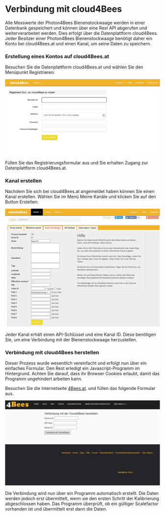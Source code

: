 # Verbindung mit cloud4Bees [](id=verbindung-mit-cloud4bees)

Alle Messwerte der Photon4Bees Bienenstockwaage werden in einer Datenbank gespeichert und können über eine Rest API abgerufen und weiterverarbeitet werden.
Dies erfolgt über die Datenplattform cloud4Bees. Jeder Besitzer einer Photon4Bees Bienenstockwaage benötigt daher ein Konto bei cloud4Bees.at und einen Kanal, um seine Daten zu speichern.

### Erstellung eines Kontos auf cloud4Bees.at

Besuchen Sie die Datenplattform cloud4Bees.at und wählen Sie den Menüpunkt Registrieren:

![Registrierung bei cloud4Bees](../images/cloud4Bees-Registrierung.jpg)

Füllen Sie das Registrierungsformular aus und Sie erhalten Zugang zur Datenplattform cloud4Bees.at.


### Kanal erstellen

Nachdem Sie sich bei cloud4Bees.at angemeldet haben können Sie einen Kanal erstellen. Wählen Sie im Menü Meine Kanäle und klicken Sie auf den Button Erstellen:

![Kanal erstelen bei cloud4Bees](../images/cloud4Bees-Kanal-erstellen.jpg)

Jeder Kanal erhält einen API-Schlüssel und eine Kanal ID. Diese benötigen Sie, um eine Verbindung mit der Bienenstockwaage herzustellen.

### Verbindung mit cloud4Bees herstellen

Dieser Prozess wurde wesentlich vereinfacht und erfolgt nun über ein einfaches Formular. Den Rest erledigt ein Javascript-Programm im Hintergrund. Achten Sie darauf, dass ihr Browser Cookies erlaubt, damit das Programm ungehindert arbeiten kann.

Besuchen Sie die Internetseite  [4Bees.at](https://www.4bees.at/web/guest/cloud4bees). und füllen das folgende Formular aus.

![cloud4Bees - Verbindung herstellen](../images/cloud4Bees-Verbindung-herstellen.jpg)

Die Verbindung wird nun über ein Programm automatisch erstellt. Die Daten werden jedoch erst übermittelt, wenn sie den ersten Schritt der Kalibrierung abgeschlossen haben. Das Programm überprüft, ob ein gültiger Scalefactor vorhanden ist und übermittelt erst dann die Daten.
